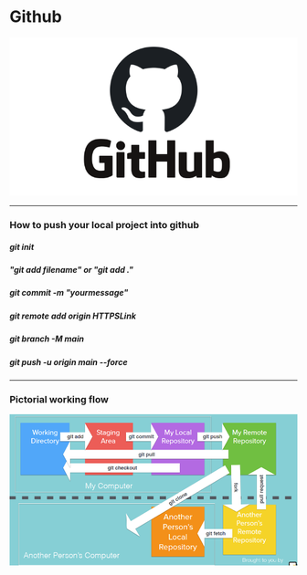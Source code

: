 <h1>Github</h1>
<img src="images/githublogo.png">
<hr>
<h3><b>How to push your local project into github</b></h3>
<h5>git init</h5>
<h5>"git add filename" or "git add ."</h5>
<h5>git commit -m "yourmessage"</h5>
<h5>git remote add origin HTTPSLink</h5>
<h5>git branch -M main</h5>
<h5>git push -u origin main --force</h5>
<hr>
<h3>Pictorial working flow</h3>
<img src="images/workingflow.PNG">
